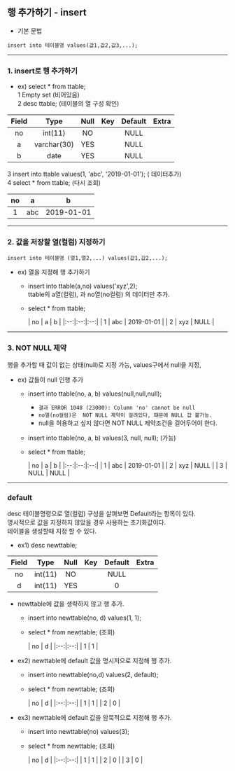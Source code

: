 ## 행 추가하기 - insert

- 기본 문법
```
insert into 테이블명 values(값1,값2,값3,...);
```

--- 
### 1. insert로 행 추가하기

 - ex) select * from ttable;  
    1 Empty set (비어있음)  
    2 desc ttable;     (테이블의 열 구성 확인)
  
  |Field | Type        | Null | Key | Default | Extra |
|:--:|:--:|:--:|:--:|:--:|:--:|
| no    | int(11)     | NO   |     | NULL    |       |
| a     | varchar(30) | YES  |     | NULL    |       |
| b     | date        | YES  |     | NULL    |       |
    
   3 insert into ttable values(1, 'abc', '2019-01-01');   ( 데이터추가)  
   4 select * from ttable;  (다시 조회)
 
 | no | a    | b          |
|:--:|:--:|:--:|
|  1 | abc  | 2019-01-01 |

--- 
### 2. 값을 저장할 열(컬럼) 지정하기
```
insert into 테이블명 (열1,열2,...) values(값1,값2,...);
```

- ex) 열을 지정해 행 추가하기
   - insert into ttable(a,no) values('xyz',2);  
     ttable의 a열(컬럼), 과 no열(no컬럼) 의 데이터만 추가.
   
   - select * from ttable;
   
       | no | a    | b          |
|:--:|:--:|:--:|
|  1 | abc  | 2019-01-01 |
|  2 | xyz  | NULL       |
   
---
### 3. NOT NULL 제약
행을 추가할 때 값이 없는 상태(null)로 지정 가능,  values구에서 null을 지정,

- ex)  값들이 null 인행 추가
  - insert into ttable(no, a, b) values(null,null,null);
     - `결과 ERROR 1048 (23000): Column 'no' cannot be null`
     - `no열(no컬럼)은  NOT NULL 제약이 걸려있다, 떄문에 NULL 값 불가능.`
     - null을 허용하고 싶지 않다면 NOT NULL 제약조건을 걸어두어야 한다.
  
  - insert into ttable(no, a, b) values(3, null, null);   (가능)
  
  - select * from ttable;   
  
    | no | a    | b          |
|:--:|:--:|:--:|
|  1 | abc  | 2019-01-01 |
|  2 | xyz  | NULL       |
|  3 | NULL | NULL       |

---
### default
desc 테이블명령으로 열(컬럼) 구성을 살펴보면 Default라는 항목이 있다.  
명시적으로 값을 지정하지 않았을 경우 사용하는 초기화값이다.  
테이블을 생성할때 지정 할 수 있다.

- ex1) desc newttable;

| Field | Type    | Null | Key | Default | Extra |
|:--:|:--:|:--:|:--:|:--:|:--:|
| no    | int(11) | NO   |     | NULL    |       |
| d     | int(11) | YES  |     | 0       |       |

- newttable에 값을 생략하지 않고 행 추가.
   - insert into newttable(no, d) values(1, 1);
   
   - select * from newttable;  (조회)

        | no | d    |
|:--:|:--:|
|  1 |    1 |   
   

- ex2) newttable에  default 값을 명시저으로 지정해 행 추가.
   - insert into newttable(no,d) values(2, default);  
   - select * from newttable;  (조회)

        | no | d    |
|:--:|:--:|
|  1 |    1 |
|  2 |    0 |

- ex3) newttable에  default 값을 암묵적으로 지정해 행 추가.
   - insert into newttable(no) values(3);
   - select * from newttable;  (조회)

        | no | d    |
|:--:|:--:|
|  1 |    1 |
|  2 |    0 |
|  3 |    0 |
   